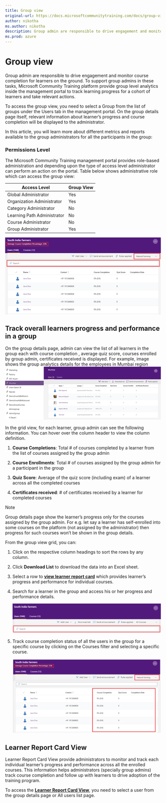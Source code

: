 ```yaml
--- 
title: Group view
original-url: https://docs.microsoftcommunitytraining.com/docs/group-view-report
author: nikotha
ms.author: nikotha
description: Group admin are responsible to drive engagement and monitor course completion for learners on the ground.
ms.prod: azure
---
```


# Group view

Group admin are responsible to drive engagement and monitor course completion for learners on the ground. To support group admins in these tasks, Microsoft Community Training platform provide group level analytics inside the management portal to track learning progress for a cohort of learners and take relevant actions.

To access the group view, you need to select a Group from the list of groups under the Users tab in the management portal. On the group details page itself, relevant information about learner’s progress and course completion will be displayed to the administrator.

In this article, you will learn more about different metrics and reports available to the group administrators for all the participants in the group:

### Permissions Level

The Microsoft Community Training management portal provides role-based administration and depending upon the type of access level administrator can perform an action on the portal. Table below shows administrative role which can access the group view:  

|Access Level|  Group View|
 |---|---|
|Global Administrator| Yes |
|Organization Administrator |Yes|
|Category Administrator|No|
|Learning Path Administrator|No|
|Course Administrator|No|
|Group Administrator|Yes|

![Administrative role](../../media/image%28216%29.png)

## Track overall learners progress and performance in a group

On the group details page, admin can view the list of all learners in the group each with course completion , average quiz score, courses enrolled by group admin, certificates received is displayed. For example, image shows the group analytics details for the employees in Mumbai region
![Group analytics](../../media/image%2845%29.png)

In the grid view, for each learner, group admin can see the following information. You can hover over the column header to view the column definition.

1. **Course Completions**: Total # of courses completed by a learner from the list of courses assigned by the group admin

2. **Course Enrollments**: Total # of courses assigned by the group admin for a participant in the group

3. **Quiz Score**: Average of the quiz score (including exam) of a learner across all the completed courses

4. **Certificates received**: # of certificates received by a learner for completed courses

> [!NOTE]  
> Group details page show the learner’s progress only for the courses assigned by the group admin. For e.g. let say a learner has self-enrolled into some courses on the platform (not assigned by the administrator) then progress for such courses won’t be shown in the group details.

From the group view grid, you can:

1. Click on the respective column headings to sort the rows by any column.

2. Click **Download List** to download the data into an Excel sheet.

3. Select a row to [**view learner report card**](./learner-report-card-view.md) which provides learner’s progress and performance for individual courses.

4. Search for a learner in the group and access his or her progress and performance details.

    ![Progress and performance details](../../media/image%28217%29.png)

5. Track course completion status of all the users in the group for a specific course by clicking on the Courses filter and selecting a specific course.

    ![Track course completion status](../../media/image%28218%29.png)

## Learner Report Card View

Learner Report Card View provide administrators to monitor and track each individual learner’s progress and performance across all the enrolled courses. This information helps administrators (specially group admins) track course completion and follow up with learners to drive adoption of the training program.

To access the [**Learner Report Card View**](./learner-report-card-view.md), you need to select a user from the group details page or All users list page.
